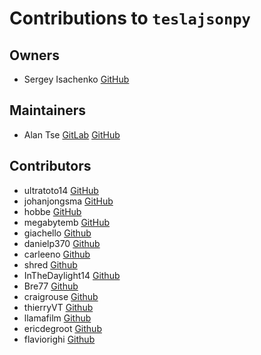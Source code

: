 # Contributions to `teslajsonpy`

## Owners

-   Sergey Isachenko [GitHub](https://github.com/zabuldon)

## Maintainers

-   Alan Tse [GitLab](https://gitlab.com/alandtse) [GitHub](https://github.com/alandtse)

## Contributors

-   ultratoto14 [GitHub](https://github.com/ultratoto14)
-   johanjongsma [GitHub](https://github.com/johanjongsma)
-   hobbe [GitHub](https://github.com/hobbe)
-   megabytemb [GitHub](https://github.com/megabytemb)
-   giachello [Github](https://github.com/giachello)
-   danielp370 [Github](https://github.com/danielp370)
-   carleeno [Github](https://github.com/carleeno)
-   shred [Github](https://github.com/shred86)
-   InTheDaylight14 [Github](https://github.com/InTheDaylight14)
-   Bre77 [Github](https://github.com/Bre77)
-   craigrouse [Github](https://github.com/craigrouse)
-   thierryVT [Github](https://github.com/thierryvt)
-   llamafilm [Github](https://github.com/llamafilm)
-   ericdegroot [Github](https://github.com/ericdegroot)
-   flaviorighi [Github](https://github.com/flaviorighi)
